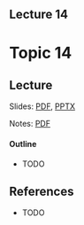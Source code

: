 Lecture 14
---
# Topic 14

## Lecture

Slides: [PDF](slides_14.pdf), [PPTX](slides_14.pptx)

Notes: [PDF](nodes_14.pdf)

#### Outline

* TODO

## References

* TODO

